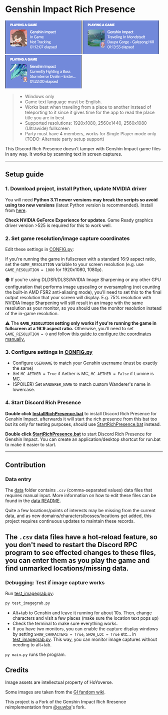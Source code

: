 # Genshin Impact Rich Presence

![Screenshot](images/discRPC%20sample%201.png) ![Screenshot](images/discRPC%20sample%202.png) ![Screenshot](images/discRPC%20sample%203.png)

> - Windows only
> - Game text language must be English.
> - Works best when traveling from a place to another instead of teleporting to it since it gives time for the app to read the place title you are in best
> - Supported resolutions: 1920x1080, 2560x1440, 2560x1080 (Ultrawide) fullscreen
> - Party must have 4 members, works for Single Player mode only (TODO: Alternate party setup support)

This Discord Rich Presence doesn't tamper with Genshin Impact game files in any way. It works by scanning text in screen captures.

-----

## Setup guide

### 1. Download project, install Python, update NVIDIA driver

You will need **Python 3.11 newer versions may break the scripts so avoid using too new versions** (latest Python version is recommended). Install from [here](https://www.python.org/downloads/).


**Check NVIDIA GeForce Experience for updates**. Game Ready graphics driver version >525 is required for this to work well.

### 2. Set game resolution/image capture coordinates

Edit these settings in [CONFIG.py](CONFIG.py):

If you're running the game in fullscreen with a standard 16:9 aspect ratio, set the `GAME_RESOLUTION` variable to your screen resolution (e.g. use `GAME_RESOLUTION = 1080` for 1920x1080, 1080p).

🟠 If you're using DLDSR/DLSS/NVIDIA Image Sharpening or any other GPU configuration that performs image upscaling or oversampling (not counting the built-in AMD FSR2 anti-aliasing mode), you'll need to set this to the final output resolution that your screen will display. E.g. 75% resolution with NVIDIA Image Sharpening will still result in an image with the same resolution as your monitor, so you should use the monitor resolution instead of the in-game resolution.

⚠️ The **`GAME_RESOLUTION` setting only works if you're running the game in fullscreen at a 16:9 aspect ratio.** Otherwise, you'll need to set `GAME_RESOLUTION = 0` and follow [this guide to configure the coordinates manually.](configure%20coordinates.md)

### 3. Configure settings in [CONFIG.py](CONFIG.py)

- Configure `USERNAME` to match your Genshin username (must be exactly the same)
- Set `MC_AETHER = True` if Aether is MC, `MC_AETHER = False` if Lumine is MC.
- (SPOILER) Set `WANDERER_NAME` to match custom Wanderer's name in lowercase.

### 4. Start Discord Rich Presence
**Double click [InstallRichPresence.bat](InstallRichPresence.bat)** to install Discord Rich Presence for Genshin Impact. afterwards it will start the rich presence from this bat too but its only for testing purposes, should use [StartRichPresence.bat](StartRichPresence.bat) instead.

**Double click [StartRichPresence.bat](StartRichPresence.bat)** to start Discord Rich Presence for Genshin Impact. You can create an application/desktop shortcut for run.bat to make it easier to start.

-----

## Contribution

### Data entry

The [data](data/) folder contains `.csv` (comma-separated values) data files that requires manual input. More information on how to edit these files can be found in the [data README](data/README.md).

Quite a few locations/points of interests may be missing from the current data, and as new domains/characters/bosses/locations get added, this project requires continuous updates to maintain these records.

The `.csv` data files have a hot-reload feature, so you don't need to restart the Discord RPC program to see effected changes to these files, you can enter them as you play the game and find unmarked locations/missing data.
-----
### Debugging: Test if image capture works

Run [test_imagegrab.py](test_imagegrab.py):

```bat
py test_imagegrab.py
```

- Alt+tab to Genshin and leave it running for about 10s. Then, change characters and visit a few places (make sure the location text pops up)
- Check the terminal to make sure everything works.
- If you have two monitors, you can enable the capture display windows by setting `SHOW_CHARACTERS = True`, `SHOW_LOC = True` etc... in [test_imagegrab.py](test_imagegrab.py). This way, you can monitor image captures without needing to alt+tab.

`py main.py` runs the program.

## Credits

Image assets are intellectual property of HoYoverse.

Some images are taken from the [GI fandom wiki](https://genshin-impact.fandom.com/).

This project is a Fork of the Genshin Impact Rich Rresence reimplementation from [@euwba](https//github.com/euwbah)'s fork.
